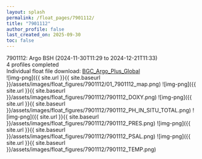 ```yaml
---
layout: splash
permalink: /float_pages/7901112/
title: "7901112"
author_profile: false
last_created_on: 2025-09-30
toc: false
---
```

 
7901112: Argo BSH (2024-11-30T11:29 to 2024-12-21T11:33)\
4 profiles completed\
Individual float file download: [BGC_Argo_Plus_Global](https://ftp.soest.hawaii.edu/bgc_argo_plus/Individual_Floats/outliers_removed/7901112_Sprof_processed.nc)\
![img-png]({{ site.url }}{{ site.baseurl }}/assets/images/float_figures/7901112/01_7901112_map.png)
![img-png]({{ site.url }}{{ site.baseurl }}/assets/images/float_figures/7901112/7901112_DOXY.png)
![img-png]({{ site.url }}{{ site.baseurl }}/assets/images/float_figures/7901112/7901112_PH_IN_SITU_TOTAL.png)
![img-png]({{ site.url }}{{ site.baseurl }}/assets/images/float_figures/7901112/7901112_PRES.png)
![img-png]({{ site.url }}{{ site.baseurl }}/assets/images/float_figures/7901112/7901112_PSAL.png)
![img-png]({{ site.url }}{{ site.baseurl }}/assets/images/float_figures/7901112/7901112_TEMP.png)
